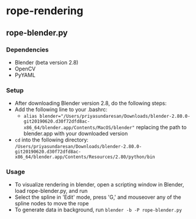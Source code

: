# rope-rendering

## rope-blender.py
### Dependencies
* Blender (beta version 2.8)
* OpenCV
* PyYAML

### Setup
* After downloading Blender version 2.8, do the following steps:
* Add the following line to your .bashrc: 
  * `alias blender="/Users/priyasundaresan/Downloads/blender-2.80.0-git20190620.d30f72dfd8ac-x86_64/blender.app/Contents/MacOS/blender"` replacing the path to blender.app with your downloaded version
* `cd` into the following directory: `/Users/priyasundaresan/Downloads/blender-2.80.0-git20190620.d30f72dfd8ac-x86_64/blender.app/Contents/Resources/2.80/python/bin`


### Usage
* To visualize rendering in blender, open a scripting window in Blender, load rope-blender.py, and run
* Select the spline in 'Edit' mode, press 'G,' and mouseover any of the spline nodes to move the rope
* To generate data in background, run `blender -b -P rope-blender.py`
